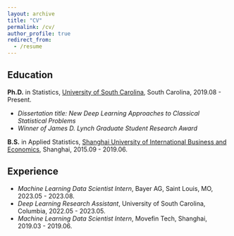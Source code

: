 ```yaml
---
layout: archive
title: "CV"
permalink: /cv/
author_profile: true
redirect_from:
  - /resume
---
```


## Education 
__Ph.D.__ in Statistics, [University of South Carolina](https://sc.edu/study/colleges_schools/artsandsciences/statistics/), South Carolina, 2019.08 - Present.
- _Dissertation title: New Deep Learning Approaches to Classical Statistical Problems_
- _Winner of James D. Lynch Graduate Student Research Award_

__B.S.__ in Applied Statistics, [Shanghai University of International Business and Economics](https://eng.suibe.edu.cn/), Shanghai, 2015.09 - 2019.06.

## Experience
- _Machine Learning Data Scientist Intern_, Bayer AG, Saint Louis, MO, 2023.05 - 2023.08.
- _Deep Learning Research Assistant_, University of South Carolina, Columbia, 2022.05 - 2023.05.
- _Machine Learning Data Scientist Intern_, Movefin Tech, Shanghai, 2019.03 - 2019.06.
